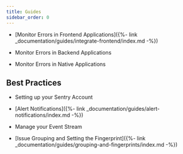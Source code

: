 ```yaml
---
title: Guides
sidebar_order: 0
---
```



* [Monitor Errors in Frontend Applications]({%- link _documentation/guides/integrate-frontend/index.md -%})

* Monitor Errors in Backend Applications

* Monitor Errors in Native Applications

## Best Practices

* Setting up your Sentry Account

* [Alert Notifications]({%- link _documentation/guides/alert-notifications/index.md -%})

* Manage your Event Stream

* [Issue Grouping and Setting the Fingerprint]({%- link _documentation/guides/grouping-and-fingerprints/index.md -%})
